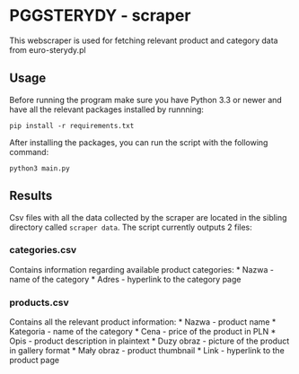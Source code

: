 # PGGSTERYDY - scraper
This webscraper is used for fetching relevant product and category data from euro-sterydy.pl    

## Usage
Before running the program make sure you have Python 3.3 or newer and have all the relevant packages installed by runnning:
```
pip install -r requirements.txt
```

After installing the packages, you can run the script with the following command:   

```
python3 main.py
```

## Results
Csv files with all the data collected by the scraper are located in the sibling directory called `scraper data`. The script currently outputs 2 files:

### categories.csv
Contains information regarding available product categories:
    * Nazwa - name of the category
    * Adres - hyperlink to the category page


### products.csv
Contains all the relevant product information:
    * Nazwa - product name
    * Kategoria - name of the category
    * Cena - price of the product in PLN
    * Opis - product description in plaintext
    * Duzy obraz - picture of the product in gallery format
    * Mały obraz - product thumbnail
    * Link - hyperlink to the product page
